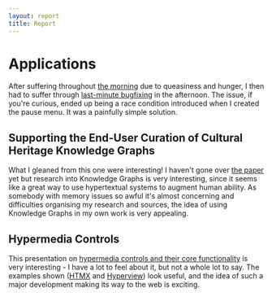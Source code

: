 ```yaml
---
layout: report
title: Report
---
```


# Applications
After suffering throughout [the morning](reading) due to queasiness and hunger, I then had to suffer through [last-minute bugfixing](../exhibiting#bug-fixing) in the afternoon. The issue, if you're curious, ended up being a race condition introduced when I created the pause menu. It was a painfully simple solution.

## Supporting the End-User Curation of Cultural Heritage Knowledge Graphs
What I gleaned from this one were interesting! I haven't gone over [the paper](https://dl.acm.org/doi/10.1145/3648188.3675132) yet but research into Knowledge Graphs is very interesting, since it seems like a great way to use hypertextual systems to augment human ability. As somebody with memory issues so awful it's almost concerning and difficulties organising my research and sources, the idea of using Knowledge Graphs in my own work is very appealing.

## Hypermedia Controls
This presentation on [hypermedia controls and their core functionality](https://dl.acm.org/doi/10.1145/3648188.3675127) is very interesting - I have a lot to feel about it, but not a whole lot to say. The examples shown ([HTMX](https://htmx.org) and [Hyperview](https://hyperview.org)) look useful, and the idea of such a major development making its way to the web is exciting.